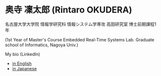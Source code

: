# 奥寺 凜太郎 (Rintaro OKUDERA)
名古屋大学大学院 情報学研究科 情報システム学専攻 高田研究室 博士前期課程1年

(1st Year of Master's Course Embedded Real-Time Systems Lab. Graduate school of Informatics, Nagoya Univ.)

My bio (LinkedIn)
- [in English](https://www.linkedin.com/in/rintaro-okudera/en)
- [in Japanese](https://www.linkedin.com/in/rintaro-okudera/)
